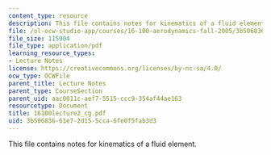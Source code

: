 ```yaml
---
content_type: resource
description: This file contains notes for kinematics of a fluid element.
file: /ol-ocw-studio-app/courses/16-100-aerodynamics-fall-2005/3b50683661e72d155cca6fe0f5fab3d3_16100lecture2_cg.pdf
file_size: 115904
file_type: application/pdf
learning_resource_types:
- Lecture Notes
license: https://creativecommons.org/licenses/by-nc-sa/4.0/
ocw_type: OCWFile
parent_title: Lecture Notes
parent_type: CourseSection
parent_uid: aac0011c-aef7-5515-ccc9-354af44ae163
resourcetype: Document
title: 16100lecture2_cg.pdf
uid: 3b506836-61e7-2d15-5cca-6fe0f5fab3d3
---
```

This file contains notes for kinematics of a fluid element.